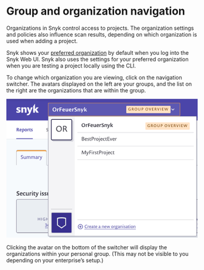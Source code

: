 # Group and organization navigation

Organizations in Snyk control access to projects. The organization settings and policies also influence scan results, depending on which organization is used when adding a project.

Snyk shows your [preferred organization](https://docs.snyk.io/features/user-and-group-management/managing-groups-and-organizations/manage-snyk-organizations#setting-your-preferred-organization) by default when you log into the Snyk Web UI. Snyk also uses the settings for your preferred organization when you are testing a project locally using the CLI.

To change which organization you are viewing, click on the navigation switcher. The avatars displayed on the left are your groups, and the list on the right are the organizations that are within the group.

![](../../../.gitbook/assets/uuid-d545d830-f327-12cc-11ae-0c354b49b29d-en.png)

Clicking the avatar on the bottom of the switcher will display the organizations within your personal group. (This may not be visible to you depending on your enterprise’s setup.)
